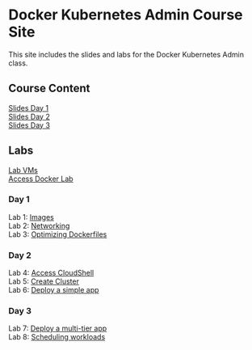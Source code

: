 # Docker Kubernetes Admin Course Site

This site includes the slides and labs for the Docker Kubernetes Admin class.

## Course Content   
[Slides Day 1](https://www.dropbox.com/s/57e1i0uu7rjghv2/Kube-Admin-day1.pdf?dl=0)   
[Slides Day 2](https://www.dropbox.com/s/4odvx98l2pyj825/Kube-Admin-day2.pdf?dl=0)   
[Slides Day 3](https://www.dropbox.com/s/m0z9yyfav05pdvy/Kube-Admin-day3.pdf?dl=0)   

## Labs
[Lab VMs](https://docs.google.com/spreadsheets/d/1hqMfSpDqjohHlOX_bwkYhIvntLVW6E8ktLa3uQLHL7k/edit?usp=sharing)   
[Access Docker Lab](labs/access_docker/)   

### Day 1 
Lab 1: [Images](labs/images/)   
Lab 2: [Networking](labs/networking/)   
Lab 3: [Optimizing Dockerfiles](labs/adv-dockerfile/) 

### Day 2   
Lab 4: [Access CloudShell](labs/lab-setup)   
Lab 5: [Create Cluster](labs/eks)   
Lab 6: [Deploy a simple app](labs/pods)   

### Day 3   
Lab 7: [Deploy a multi-tier app](labs/deployments)   
Lab 8: [Scheduling workloads](labs/scheduling)   
